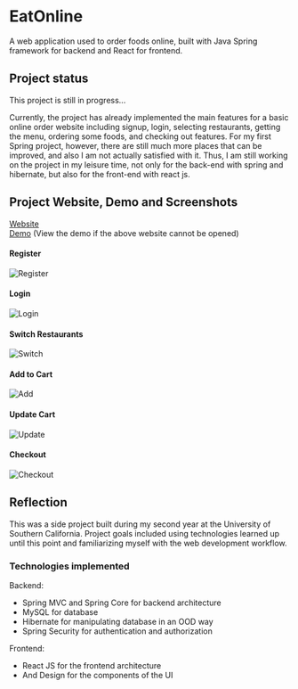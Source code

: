 # EatOnline

A web application used to order foods online, built with Java Spring framework for backend and React for frontend.

## Project status
This project is still in progress...  

Currently, the project has already implemented the main features for a basic online order website including signup, login, selecting restaurants, getting the menu, ordering some foods, and checking out features. For my first Spring project, however, there are still much more places that can be improved, and also I am not actually satisfied with it. Thus, I am still working on the project in my leisure time, not only for the back-end with spring and hibernate, but also for the front-end with react js. 

## Project Website, Demo and Screenshots
[Website](http://54.241.52.143)  
[Demo](https://storage.googleapis.com/chenbo-around-123456/demo.gif) (View the demo if the above website cannot be opened)  
#### Register
![Register](https://user-images.githubusercontent.com/74288362/177913199-51e61ab9-3f18-4cf6-9671-41560374ccc1.png)
#### Login
![Login](https://user-images.githubusercontent.com/74288362/177913195-18b7efa5-b0ee-48d3-9908-7b13193c0f27.png)
#### Switch Restaurants
![Switch](https://user-images.githubusercontent.com/74288362/177913198-86d10fb8-1ce8-4aaa-a0af-3bc7df50e9d6.png)
#### Add to Cart
![Add](https://user-images.githubusercontent.com/74288362/177913196-ca235fe2-edc2-4fa9-a103-fe52a0951864.png)
#### Update Cart
![Update](https://user-images.githubusercontent.com/74288362/179116903-aec7dfb6-7d29-43ce-b942-c88131a0d907.png">)
#### Checkout
![Checkout](https://user-images.githubusercontent.com/74288362/179116906-896cb384-ead9-4ae9-a9dc-f8d329330f74.png)

## Reflection 

This was a side project built during my second year at the University of Southern California. Project goals included using technologies learned up until this point and familiarizing myself with the web development workflow.  
   
### Technologies implemented
Backend:
* Spring MVC and Spring Core for backend architecture  
* MySQL for database  
* Hibernate for manipulating database in an OOD way  
* Spring Security for authentication and authorization

Frontend:
* React JS for the frontend architecture
* And Design for the components of the UI
